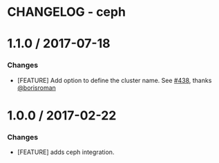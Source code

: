 # CHANGELOG - ceph

1.1.0 / 2017-07-18
==================

### Changes

* [FEATURE] Add option to define the cluster name. See [#438][], thanks [@borisroman][]

1.0.0 / 2017-02-22
==================

### Changes

* [FEATURE] adds ceph integration.

<!--- The following link definition list is generated by PimpMyChangelog --->
[#438]: https://github.com/DataDog/integrations-core/issues/438
[@borisroman]: https://github.com/borisroman
